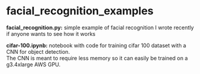 # facial_recognition_examples

__facial_recognition.py:__
simple example of facial recognition I wrote recently if anyone wants to see how it works

__cifar-100.ipynb:__
notebook with code for training cifar 100 dataset with a CNN for object detection.  
The CNN is meant to require less memory so it can easily be trained on a g3.4xlarge AWS GPU.
